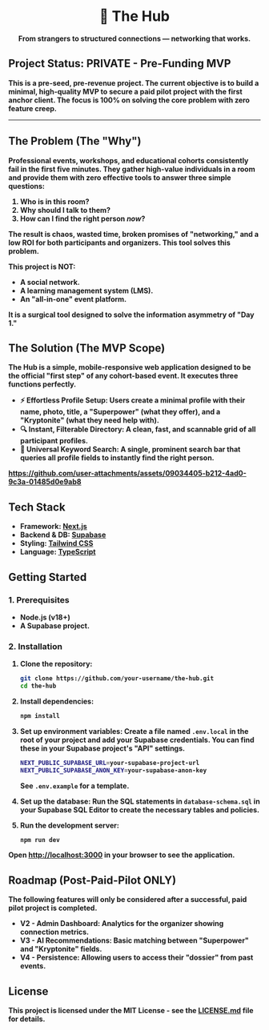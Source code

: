 <h1 align="center">👥 The Hub</h1>

<p align="center">
  <strong>From strangers to structured connections — networking that works.
</p>

## Project Status: PRIVATE - Pre-Funding MVP

This is a pre-seed, pre-revenue project. The current objective is to build a minimal, high-quality MVP to secure a paid pilot project with the first anchor client. The focus is 100% on solving the core problem with zero feature creep.

---

## The Problem (The "Why")

Professional events, workshops, and educational cohorts consistently fail in the first five minutes. They gather high-value individuals in a room and provide them with zero effective tools to answer three simple questions:

1.  **Who is in this room?**
2.  **Why should I talk to them?**
3.  **How can I find the right person *now*?**

The result is chaos, wasted time, broken promises of "networking," and a low ROI for both participants and organizers. This tool solves this problem.

**This project is NOT:**
*   A social network.
*   A learning management system (LMS).
*   An "all-in-one" event platform.

It is a surgical tool designed to solve the information asymmetry of "Day 1."

## The Solution (The MVP Scope)

The Hub is a simple, mobile-responsive web application designed to be the official "first step" of any cohort-based event. It executes three functions perfectly.

*   **⚡️ Effortless Profile Setup:** Users create a minimal profile with their name, photo, title, a "Superpower" (what they offer), and a "Kryptonite" (what they need help with).
*   **🔍 Instant, Filterable Directory:** A clean, fast, and scannable grid of all participant profiles.
*   **🔑 Universal Keyword Search:** A single, prominent search bar that queries all profile fields to instantly find the right person.

https://github.com/user-attachments/assets/09034405-b212-4ad0-9c3a-01485d0e9ab8

## Tech Stack

*   **Framework:** [Next.js](https://nextjs.org/)
*   **Backend & DB:** [Supabase](https://supabase.io/)
*   **Styling:** [Tailwind CSS](https://tailwindcss.com/)
*   **Language:** [TypeScript](https://www.typescriptlang.org/)

## Getting Started

### 1. Prerequisites
*   Node.js (v18+)
*   A Supabase project.

### 2. Installation

1.  **Clone the repository:**
    ```bash
    git clone https://github.com/your-username/the-hub.git
    cd the-hub
    ```

2.  **Install dependencies:**
    ```bash
    npm install
    ```

3.  **Set up environment variables:**
    Create a file named `.env.local` in the root of your project and add your Supabase credentials. You can find these in your Supabase project's "API" settings.

    ```bash
    NEXT_PUBLIC_SUPABASE_URL=your-supabase-project-url
    NEXT_PUBLIC_SUPABASE_ANON_KEY=your-supabase-anon-key
    ```
    See `.env.example` for a template.

4.  **Set up the database:**
    Run the SQL statements in `database-schema.sql` in your Supabase SQL Editor to create the necessary tables and policies.

5.  **Run the development server:**
    ```bash
    npm run dev
    ```

Open [http://localhost:3000](http://localhost:3000) in your browser to see the application.

## Roadmap (Post-Paid-Pilot ONLY)

The following features will only be considered after a successful, **paid** pilot project is completed.

*   **V2 - Admin Dashboard:** Analytics for the organizer showing connection metrics.
*   **V3 - AI Recommendations:** Basic matching between "Superpower" and "Kryptonite" fields.
*   **V4 - Persistence:** Allowing users to access their "dossier" from past events.

## License

This project is licensed under the MIT License - see the [LICENSE.md](LICENSE.md) file for details.
